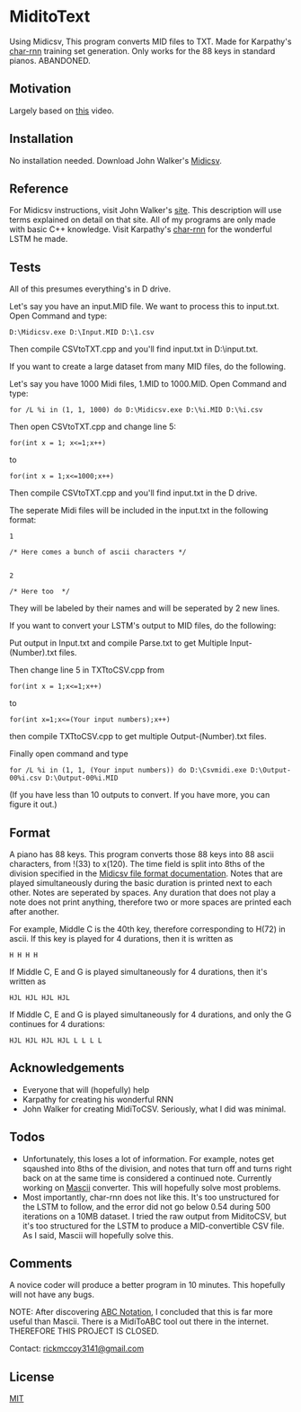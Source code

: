 # MiditoText

Using Midicsv, This program converts MID files to TXT. Made for Karpathy's [char-rnn](https://github.com/karpathy/char-rnn) training set generation. Only works for the 88 keys in standard pianos. ABANDONED.

## Motivation

Largely based on [this](https://www.youtube.com/watch?v=SacogDL_4JU&t=634s) video.

## Installation

No installation needed. Download John Walker's [Midicsv](https://fourmilab.ch/webtools/midicsv/).

## Reference

For Midicsv instructions, visit John Walker's [site](https://fourmilab.ch/webtools/midicsv/). This description will use terms explained on detail on that site. All of my programs are only made with basic C++ knowledge. Visit Karpathy's [char-rnn](https://github.com/karpathy/char-rnn) for the wonderful LSTM he made.

## Tests

All of this presumes everything's in D drive.

Let's say you have an input.MID file. We want to process this to input.txt. Open Command and type:
```
D:\Midicsv.exe D:\Input.MID D:\1.csv
```
Then compile CSVtoTXT.cpp and you'll find input.txt in D:\input.txt.

If you want to create a large dataset from many MID files, do the following.

Let's say you have 1000 Midi files, 1.MID to 1000.MID. Open Command and type:
```
for /L %i in (1, 1, 1000) do D:\Midicsv.exe D:\%i.MID D:\%i.csv
```
Then open CSVtoTXT.cpp and change line 5:
```
for(int x = 1; x<=1;x++)
```
to
```
for(int x = 1;x<=1000;x++)
```
Then compile CSVtoTXT.cpp and you'll find input.txt in the D drive.

The seperate Midi files will be included in the input.txt in the following format:

```
1

/* Here comes a bunch of ascii characters */


2

/* Here too  */

```
They will be labeled by their names and will be seperated by 2 new lines.

If you want to convert your LSTM's output to MID files, do the following:

Put output in Input.txt and compile Parse.txt to get Multiple Input-(Number).txt files.

Then change line 5 in TXTtoCSV.cpp from
```
for(int x = 1;x<=1;x++)
```
to
```
for(int x=1;x<=(Your input numbers);x++)
```
then compile TXTtoCSV.cpp to get multiple Output-(Number).txt files.

Finally open command and type
```
for /L %i in (1, 1, (Your input numbers)) do D:\Csvmidi.exe D:\Output-00%i.csv D:\Output-00%i.MID
```
(If you have less than 10 outputs to convert. If you have more, you can figure it out.)

## Format

A piano has 88 keys. This program converts those 88 keys into 88 ascii characters, from !(33) to x(120). The time field is split into 8ths of the division specified in the [Midicsv file format documentation](http://www.fourmilab.ch/webtools/midicsv/). Notes that are played simultaneously during the basic duration is printed next to each other. Notes are seperated by spaces. Any duration that does not play a note does not print anything, therefore two or more spaces are printed each after another.

For example, Middle C is the 40th key, therefore corresponding to H(72) in ascii. If this key is played for 4 durations, then it is written as
```
H H H H
```
If Middle C, E and G is played simultaneously for 4 durations, then it's written as
```
HJL HJL HJL HJL
```
If Middle C, E and G is played simultaneously for 4 durations, and only the G continues for 4 durations:
```
HJL HJL HJL HJL L L L L
```

## Acknowledgements

* Everyone that will (hopefully) help
* Karpathy for creating his wonderful RNN
* John Walker for creating MidiToCSV. Seriously, what I did was minimal.

## Todos
* Unfortunately, this loses a lot of information. For example, notes get sqaushed into 8ths of the division, and notes that turn off and turns right back on at the same time is considered a continued note.  Currently working on [Mascii](http://mascii.org/) converter. This will hopefully solve most problems.
* Most importantly, char-rnn does not like this. It's too unstructured for the LSTM to follow, and the error did not go below 0.54 during 500 iterations on a 10MB dataset. I tried the raw output from MiditoCSV, but it's too structured for the LSTM to produce a MID-convertible CSV file. As I said, Mascii will hopefully solve this.

## Comments

A novice coder will produce a better program in 10 minutes. This hopefully will not have any bugs.

NOTE: After discovering [ABC Notation](http://abcnotation.com/), I concluded that this is far more useful than Mascii. There is a MidiToABC tool out there in the internet. THEREFORE THIS PROJECT IS CLOSED.

Contact: rickmccoy3141@gmail.com

## License

[MIT](https://opensource.org/licenses/MIT)
